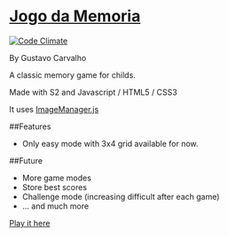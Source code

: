 [Jogo da Memoria](http://gfcarvalho.github.io/memory-game)
===================
[![Code Climate](https://codeclimate.com/github/gfcarvalho/memory-game.png)](https://codeclimate.com/github/gfcarvalho/memory-game)

By Gustavo Carvalho

A classic memory game for childs.

Made with S2 and Javascript / HTML5 / CSS3

It uses [ImageManager.js](http://gfcarvalho.github.io/ImageManager.js)

##Features
- Only easy mode with 3x4 grid available for now.

##Future
- More game modes
- Store best scores
- Challenge mode (increasing difficult after each game)
- ... and much more


[Play it here](http://gustavocarvalho.eti.br/memory-game)
